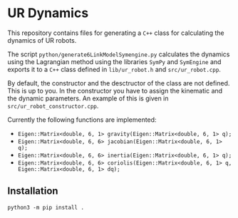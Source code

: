 # UR Dynamics
This repository contains files for generating a `C++` class for calculating the  dynamics of UR robots.

The script `python/generate6LinkModelSymengine.py` calculates the dynamics using the Lagrangian method using the libraries `SymPy` and `SymEngine` and exports it to a `C++` class defined in `lib/ur_robot.h` and `src/ur_robot.cpp`.

By default, the constructor and the desctructor of the class are not defined.
This is up to you.
In the constructor you have to assign the kinematic and the dynamic parameters.
An example of this is given in `src/ur_robot_constructor.cpp`.

Currently the following functions are implemented:
* `Eigen::Matrix<double, 6, 1> gravity(Eigen::Matrix<double, 6, 1> q);`
* `Eigen::Matrix<double, 6, 6> jacobian(Eigen::Matrix<double, 6, 1> q);`
* `Eigen::Matrix<double, 6, 6> inertia(Eigen::Matrix<double, 6, 1> q);`
* `Eigen::Matrix<double, 6, 6> coriolis(Eigen::Matrix<double, 6, 1> q, Eigen::Matrix<double, 6, 1> dq);`

## Installation

    python3 -m pip install .
